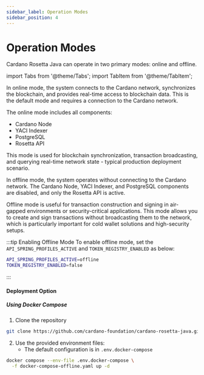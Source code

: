 ```yaml
---
sidebar_label: Operation Modes
sidebar_position: 4
---
```


# Operation Modes

Cardano Rosetta Java can operate in two primary modes: online and offline.

import Tabs from '@theme/Tabs';
import TabItem from '@theme/TabItem';

<Tabs>
  <TabItem value="online" label="Online Mode" default>



In online mode, the system connects to the Cardano network, synchronizes the blockchain, and provides real-time access to blockchain data. This is the default mode and requires a connection to the Cardano network.

The online mode includes all components:

- Cardano Node
- YACI Indexer
- PostgreSQL
- Rosetta API

This mode is used for blockchain synchronization, transaction broadcasting, and querying real-time network state - typical production deployment scenario.

  </TabItem>
  <TabItem value="offline" label="Offline Mode">



In offline mode, the system operates without connecting to the Cardano network. The Cardano Node, YACI Indexer, and PostgreSQL components are disabled, and only the Rosetta API is active.

Offline mode is useful for transaction construction and signing in air-gapped environments or security-critical applications. This mode allows you to create and sign transactions without broadcasting them to the network, which is particularly important for cold wallet solutions and high-security setups.

:::tip Enabling Offline Mode
To enable offline mode, set the `API_SPRING_PROFILES_ACTIVE` and `TOKEN_REGISTRY_ENABLED` as below:
```bash
API_SPRING_PROFILES_ACTIVE=offline
TOKEN_REGISTRY_ENABLED=false
```
:::

#### Deployment Option

##### Using Docker Compose

1. Clone the repository
```bash
git clone https://github.com/cardano-foundation/cardano-rosetta-java.git
```
2. Use the provided environment files:
   - The default configuration is in `.env.docker-compose`

```bash
docker compose --env-file .env.docker-compose \
  -f docker-compose-offline.yaml up -d
```

  </TabItem>
</Tabs>
